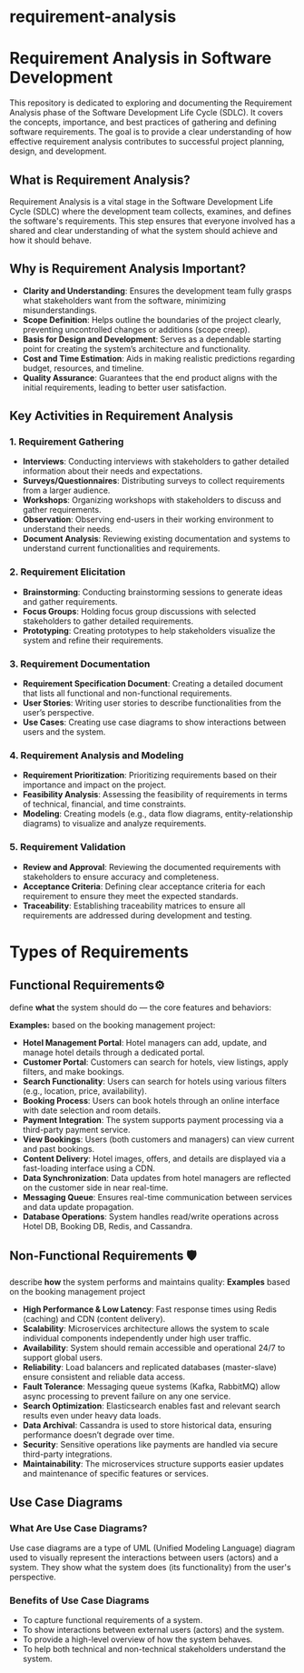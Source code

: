 # requirement-analysis
# Requirement Analysis in Software Development
This repository is dedicated to exploring and documenting the Requirement Analysis phase of the Software Development Life Cycle (SDLC). It covers the concepts, importance, and best practices of gathering and defining software requirements. The goal is to provide a clear understanding of how effective requirement analysis contributes to successful project planning, design, and development.

## What is Requirement Analysis?

Requirement Analysis is a vital stage in the Software Development Life Cycle (SDLC) where the development team collects, examines, and defines the software's requirements. This step ensures that everyone involved has a shared and clear understanding of what the system should achieve and how it should behave.

## Why is Requirement Analysis Important?

- **Clarity and Understanding**: Ensures the development team fully grasps what stakeholders want from the software, minimizing misunderstandings.
- **Scope Definition**: Helps outline the boundaries of the project clearly, preventing uncontrolled changes or additions (scope creep).
- **Basis for Design and Development**: Serves as a dependable starting point for creating the system’s architecture and functionality.
- **Cost and Time Estimation**: Aids in making realistic predictions regarding budget, resources, and timeline.
- **Quality Assurance**: Guarantees that the end product aligns with the initial requirements, leading to better user satisfaction.

## Key Activities in Requirement Analysis

### 1. Requirement Gathering

- **Interviews**: Conducting interviews with stakeholders to gather detailed information about their needs and expectations.
- **Surveys/Questionnaires**: Distributing surveys to collect requirements from a larger audience.
- **Workshops**: Organizing workshops with stakeholders to discuss and gather requirements.
- **Observation**: Observing end-users in their working environment to understand their needs.
- **Document Analysis**: Reviewing existing documentation and systems to understand current functionalities and requirements.

### 2. Requirement Elicitation

- **Brainstorming**: Conducting brainstorming sessions to generate ideas and gather requirements.
- **Focus Groups**: Holding focus group discussions with selected stakeholders to gather detailed requirements.
- **Prototyping**: Creating prototypes to help stakeholders visualize the system and refine their requirements.

### 3. Requirement Documentation

- **Requirement Specification Document**: Creating a detailed document that lists all functional and non-functional requirements.
- **User Stories**: Writing user stories to describe functionalities from the user’s perspective.
- **Use Cases**: Creating use case diagrams to show interactions between users and the system.

### 4. Requirement Analysis and Modeling

- **Requirement Prioritization**: Prioritizing requirements based on their importance and impact on the project.
- **Feasibility Analysis**: Assessing the feasibility of requirements in terms of technical, financial, and time constraints.
- **Modeling**: Creating models (e.g., data flow diagrams, entity-relationship diagrams) to visualize and analyze requirements.

### 5. Requirement Validation

- **Review and Approval**: Reviewing the documented requirements with stakeholders to ensure accuracy and completeness.
- **Acceptance Criteria**: Defining clear acceptance criteria for each requirement to ensure they meet the expected standards.
- **Traceability**: Establishing traceability matrices to ensure all requirements are addressed during development and testing.

# Types of Requirements

## Functional Requirements⚙️

define **what** the system should do — the core features and behaviors:

**Examples:** based on the booking management project:

- **Hotel Management Portal**: Hotel managers can add, update, and manage hotel details through a dedicated portal.
- **Customer Portal**: Customers can search for hotels, view listings, apply filters, and make bookings.
- **Search Functionality**: Users can search for hotels using various filters (e.g., location, price, availability).
- **Booking Process**: Users can book hotels through an online interface with date selection and room details.
- **Payment Integration**: The system supports payment processing via a third-party payment service.
- **View Bookings**: Users (both customers and managers) can view current and past bookings.
- **Content Delivery**: Hotel images, offers, and details are displayed via a fast-loading interface using a CDN.
- **Data Synchronization**: Data updates from hotel managers are reflected on the customer side in near real-time.
- **Messaging Queue**: Ensures real-time communication between services and data update propagation.
- **Database Operations**: System handles read/write operations across Hotel DB, Booking DB, Redis, and Cassandra.

## Non-Functional Requirements 🛡️

describe **how** the system performs and maintains quality:
**Examples** based on the booking management project

- **High Performance & Low Latency**: Fast response times using Redis (caching) and CDN (content delivery).
- **Scalability**: Microservices architecture allows the system to scale individual components independently under high user traffic.
- **Availability**: System should remain accessible and operational 24/7 to support global users.
- **Reliability**: Load balancers and replicated databases (master-slave) ensure consistent and reliable data access.
- **Fault Tolerance**: Messaging queue systems (Kafka, RabbitMQ) allow async processing to prevent failure on any one service.
- **Search Optimization**: Elasticsearch enables fast and relevant search results even under heavy data loads.
- **Data Archival**: Cassandra is used to store historical data, ensuring performance doesn’t degrade over time.
- **Security**: Sensitive operations like payments are handled via secure third-party integrations.
- **Maintainability**: The microservices structure supports easier updates and maintenance of specific features or services.

## Use Case Diagrams
### What Are Use Case Diagrams?
Use case diagrams are a type of UML (Unified Modeling Language) diagram used to visually represent the interactions between users (actors) and a system.
They show what the system does (its functionality) from the user's perspective.

### Benefits of Use Case Diagrams
- To capture functional requirements of a system.
- To show interactions between external users (actors) and the system.
- To provide a high-level overview of how the system behaves.
- To help both technical and non-technical stakeholders understand the system.


    
    
